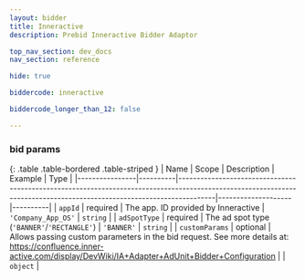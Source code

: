```yaml
---
layout: bidder
title: Inneractive
description: Prebid Inneractive Bidder Adaptor

top_nav_section: dev_docs
nav_section: reference

hide: true

biddercode: inneractive

biddercode_longer_than_12: false

---
```




### bid params

{: .table .table-bordered .table-striped }
| Name           | Scope    | Description                                                                                                                                                          | Example            | Type     |
|----------------|----------|----------------------------------------------------------------------------------------------------------------------------------------------------------------------|--------------------|----------|
| `appId`        | required | The app. ID provided by Inneractive                                                                                                                                  | `'Company_App_OS'` | `string` |
| `adSpotType`   | required | The ad spot type (`'BANNER'`/`'RECTANGLE'`)                                                                                                                          | `'BANNER'`         | `string` |
| `customParams` | optional | Allows passing custom parameters in the bid request. See more details at: https://confluence.inner-active.com/display/DevWiki/IA+Adapter+AdUnit+Bidder+Configuration |                    | `object` |
